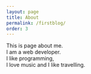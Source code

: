 ```yaml
---
layout: page
title: About
permalink: /firstblog/
order: 3
---
```


This is page about me.  
I am a web developer.  
I like programming,  
I love music and I like travelling.
